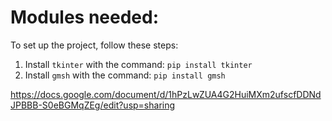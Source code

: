 # Modules needed:
To set up the project, follow these steps:

1. Install `tkinter` with the command: `pip install tkinter`
2. Install `gmsh` with the command: `pip install gmsh`

https://docs.google.com/document/d/1hPzLwZUA4G2HuiMXm2ufscfDDNdJPBBB-S0eBGMqZEg/edit?usp=sharing
